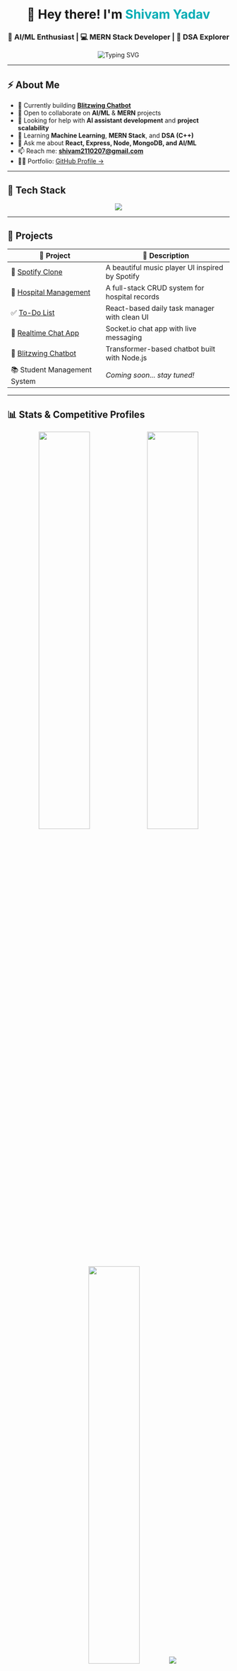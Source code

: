 <!-- Profile Header -->
<h1 align="center">👋 Hey there! I'm <span style="color:#00ADB5;">Shivam Yadav</span></h1>
<h3 align="center">🚀 AI/ML Enthusiast | 💻 MERN Stack Developer | 🧩 DSA Explorer</h3>

<p align="center">
  <img src="https://readme-typing-svg.herokuapp.com?font=Fira+Code&weight=600&size=24&pause=1000&color=00ADB5&center=true&vCenter=true&width=800&lines=Full+Stack+Web+Developer;AI%2FML+Learner+|+DSA+with+C%2B%2B;Building+Every+Day+|+Learning+Every+Night" alt="Typing SVG" />
</p>

---

## ⚡ About Me

- 🔭 Currently building **[Blitzwing Chatbot](https://github.com/maxtro64/Blitzwing)**
- 👯 Open to collaborate on **AI/ML** & **MERN** projects  
- 🤝 Looking for help with **AI assistant development** and **project scalability**
- 🌱 Learning **Machine Learning**, **MERN Stack**, and **DSA (C++)**
- 💬 Ask me about **React, Express, Node, MongoDB, and AI/ML**
- 📫 Reach me: **shivam2110207@gmail.com**
- 🧑‍💻 Portfolio: [GitHub Profile →](https://github.com/maxtro64)

---

## 🧠 Tech Stack

<p align="center">
  <img src="https://skillicons.dev/icons?i=react,nodejs,express,mongodb,cpp,python,git,github,vscode,tailwind,html,css,javascript&theme=dark" />
</p>

---

## 🚀 Projects

| 🌟 Project | 💬 Description |
|-------------|----------------|
| 🎵 [Spotify Clone](https://github.com/maxtro64/spotify-clone) | A beautiful music player UI inspired by Spotify |
| 🏥 [Hospital Management](https://github.com/maxtro64/HospitalManagement) | A full-stack CRUD system for hospital records |
| ✅ [To-Do List](https://github.com/maxtro64/i-Task) | React-based daily task manager with clean UI |
| 💬 [Realtime Chat App](https://github.com/maxtro64/Realtime-Chat-App) | Socket.io chat app with live messaging |
| 🤖 [Blitzwing Chatbot](https://github.com/maxtro64/Blitzwing) | Transformer-based chatbot built with Node.js |
| 📚 Student Management System | *Coming soon... stay tuned!* |

---

## 📊 Stats & Competitive Profiles

<p align="center">
  <img src="https://github-readme-stats.vercel.app/api?username=maxtro64&show_icons=true&theme=tokyonight&hide_border=true" width="48%" />
  <img src="https://github-readme-streak-stats.herokuapp.com?user=maxtro64&theme=tokyonight&hide_border=true" width="48%" />
</p>

<p align="center">
  <img src="https://leetcard.jacoblin.cool/shivam2110207?theme=dark&font=Baloo+Bhai+2&ext=heatmap" width="48%" />
  <a href="https://www.naukri.com/code360/profile/7a7004cc-30b6-4b1a-88bc-3ae7002d9466">
    <img src="https://img.shields.io/badge/Coding%20Ninjas-Profile-orange?style=for-the-badge&logo=codeforces&logoColor=white" />
  </a>
</p>

---

## 🧩 Currently Exploring

<p align="center">
  <img src="https://img.shields.io/badge/AI/ML-FFD43B?style=for-the-badge&logo=python&logoColor=black" />
  <img src="https://img.shields.io/badge/MERN-Stack-green?style=for-the-badge&logo=mongodb&logoColor=white" />
  <img src="https://img.shields.io/badge/DSA-C++-blue?style=for-the-badge&logo=c%2B%2B&logoColor=white" />
  <img src="https://img.shields.io/badge/Open%20Source-Contributor-purple?style=for-the-badge&logo=github&logoColor=white" />
</p>

---

## 🌐 Connect With Me

<p align="center">
  <a href="mailto:shivam2110207@gmail.com"><img src="https://img.shields.io/badge/Gmail-EA4335?style=for-the-badge&logo=gmail&logoColor=white"/></a>
  <a href="https://www.linkedin.com/in/shivam-yadav-b87300294/"><img src="https://img.shields.io/badge/LinkedIn-0077B5?style=for-the-badge&logo=linkedin&logoColor=white"/></a>
  <a href="https://twitter.com/shivam21102005"><img src="https://img.shields.io/badge/Twitter-1DA1F2?style=for-the-badge&logo=twitter&logoColor=white"/></a>
</p>

---

## 📈 Contribution Activity

<p align="center">
  <img src="https://github-readme-activity-graph.vercel.app/graph?username=maxtro64&theme=react-dark&hide_border=true&bg_color=0D1117&color=00ADB5&line=00ADB5&point=FFFFFF" />
</p>

---

## ✨ Fun Fact
> While others train in the gym, I train models.  
> While others stack weights, I stack MERN. 🧠💪

---

<p align="center">
  <img src="https://komarev.com/ghpvc/?username=maxtro64&label=Profile+Views&color=00ADB5&style=flat-square" alt="profile views" />
</p>
